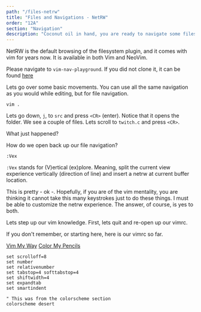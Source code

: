 ```yaml
---
path: "/files-netrw"
title: "Files and Navigations - NetRW"
order: "12A"
section: "Navigation"
description: "Coconut oil in hand, you are ready to navigate some files with NetRW."
---
```


NetRW is the default browsing of the filesystem plugin, and it comes with vim
for years now.  It is available in both Vim and NeoVim.

Please navigate to `vim-nav-playground`.  If you did not clone it, it can be
found [here](https://github.com/ThePrimeagen/vim-nav-playground)

Lets go over some basic movements.  You can use all the same navigation as you
would while editing, but for file navigation.

```viml
vim .
```

Lets go down, `j`, to `src` and press `<CR>` (enter).  Notice that it opens the
folder.  We see a couple of files.  Lets scroll to `twitch.c` and press `<CR>`.

What just happened?

How do we open back up our file navigation?

```viml
:Vex
```

`:Vex` stands for (V)ertical (ex)plore.  Meaning, split the current view
experience vertically (direction of line) and insert a netrw at current
buffer location.

This is pretty - ok -.  Hopefully, if you are of the vim mentality, you are
thinking it cannot take this many keystrokes just to do these things.  I must
be able to customize the netrw experience.  The answer, of course, is yes to
both.

Lets step up our vim knowledge.
First, lets quit and re-open up our vimrc.

If you don't remember, or starting here, here is our vimrc so far.

[Vim My Way](/vim-my-way)
[Color My Pencils](/color-my-pencils)

```viml
set scrolloff=8
set number
set relativenumber
set tabstop=4 softtabstop=4
set shiftwidth=4
set expandtab
set smartindent

" This was from the colorscheme section
colorscheme desert
```

